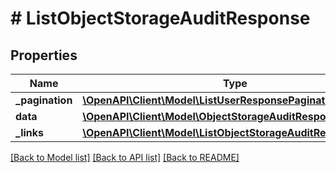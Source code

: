 # # ListObjectStorageAuditResponse

## Properties

Name | Type | Description | Notes
------------ | ------------- | ------------- | -------------
**_pagination** | [**\OpenAPI\Client\Model\ListUserResponsePagination**](ListUserResponsePagination.md) |  |
**data** | [**\OpenAPI\Client\Model\ObjectStorageAuditResponse[]**](ObjectStorageAuditResponse.md) |  |
**_links** | [**\OpenAPI\Client\Model\ListObjectStorageAuditResponseLinks**](ListObjectStorageAuditResponseLinks.md) |  |

[[Back to Model list]](../../README.md#models) [[Back to API list]](../../README.md#endpoints) [[Back to README]](../../README.md)
